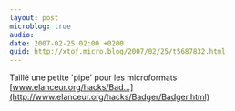 ```yaml
---
layout: post
microblog: true
audio: 
date: 2007-02-25 02:00 +0200
guid: http://xtof.micro.blog/2007/02/25/t5687832.html
---
```

Taillé une petite 'pipe' pour les microformats [www.elanceur.org/hacks/Bad...](http://www.elanceur.org/hacks/Badger/Badger.html)
